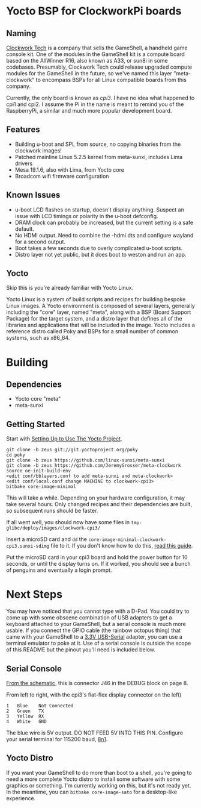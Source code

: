 # Yocto BSP for ClockworkPi boards

## Naming

[Clockwork Tech](https://www.clockworkpi.com) is a company that sells the
GameShell, a handheld game console kit. One of the modules in the GameShell kit
is a compute board based on the AllWinner R16, also known as A33, or sun8i in
some codebases. Presumably, Clockwork Tech could release upgraded compute
modules for the GameShell in the future, so we've named this layer
"meta-clockwork" to encompass BSPs for all Linux compatible boards from this
company.

Currently, the only board is known as *cpi3*. I have no idea what happened to
cpi1 and cpi2. I assume the Pi in the name is meant to remind you of the
RaspberryPi, a similar and much more popular development board.

## Features

 - Building u-boot and SPL from source, no copying binaries from the clockwork images!
 - Patched mainline Linux 5.2.5 kernel from meta-sunxi, includes Lima drivers
 - Mesa 19.1.6, also with Lima, from Yocto core
 - Broadcom wifi firmware configuration

## Known Issues

 - u-boot LCD flashes on startup, doesn't display anything. Suspect an issue
   with LCD timings or polarity in the u-boot defconfig.
 - DRAM clock can probably be increased, but the current setting is a safe
   default.
 - No HDMI output. Need to combine the -hdmi dts and configure wayland for a
   second output.
 - Boot takes a few seconds due to overly complicated u-boot scripts.
 - Distro layer not yet public, but it does boot to weston and run an app.

## Yocto

Skip this is you're already familiar with Yocto Linux.

Yocto Linux is a system of build scripts and recipes for building bespoke Linux
images. A Yocto environment is composed of several layers, generally including
the "core" layer, named "meta", along with a BSP (Board Support Package) for
the target system, and a distro layer that defines all of the libraries and
applications that will be included in the image. Yocto includes a reference
distro called Poky and BSPs for a small number of common systems, such as
x86_64.

# Building

## Dependencies

 - Yocto core "meta"
 - meta-sunxi

## Getting Started

Start with [Setting Up to Use The Yocto Project](https://www.yoctoproject.org/docs/2.0/yocto-project-qs/yocto-project-qs.html#yp-resources).

    git clone -b zeus git://git.yoctoproject.org/poky
    cd poky
    git clone -b zeus https://github.com/linux-sunxi/meta-sunxi
    git clone -b zeus https://github.com/JeremyGrosser/meta-clockwork
    source oe-init-build-env
    <edit conf/bblayers.conf to add meta-sunxi and meta-clockwork>
    <edit conf/local.conf change MACHINE to clockwork-cpi3>
    bitbake core-image-minimal

This will take a while. Depending on your hardware configuration, it may take
several hours. Only changed recipes and their dependencies are built, so
subsequent runs should be faster.

If all went well, you should now have some files in `tmp-glibc/deploy/images/clockwork-cpi3/`

Insert a microSD card and `dd` the
`core-image-minimal-clockwork-cpi3.sunxi-sdimg` file to it. If you don't know
how to do this, [read this guide](https://www.raspberrypi.org/documentation/installation/installing-images/linux.md).

Put the microSD card in your cpi3 board and hold the power button for 10
seconds, or until the display turns on. If it worked, you should see a bunch of
penguins and eventually a login prompt.

# Next Steps

You may have noticed that you cannot type with a D-Pad. You could try to come
up with some obscene combination of USB adapters to get a keyboard attached to
your GameShell, but a serial console is much more usable. If you connect the
GPIO cable (the rainbow octopus thing) that came with your GameShell to a [3.3V USB-Serial](https://www.amazon.com/JBtek-WINDOWS-Supported-Raspberry-Programming/dp/B00QT7LQ88/?tag=synack-20)
adapter, you can use a terminal emulator to poke at it. Use of a serial console
is outside the scope of this README but the pinout you'll need is included
below.

## Serial Console

[From the schematic](https://github.com/clockworkpi/GameShellDocs/blob/master/clockwork_Mainboard_Schematic.pdf),
this is connector J46 in the DEBUG block on page 8.

From left to right, with the cpi3's flat-flex display connector on the left)

    1   Blue    Not Connected
    2   Green   TX
    3   Yellow  RX
    4   White   GND

The blue wire is 5V output. DO NOT FEED 5V INTO THIS PIN. Configure your serial
terminal for 115200 baud, [8n1](https://en.wikipedia.org/wiki/8-N-1).

## Yocto Distro

If you want your GameShell to do more than boot to a shell, you're going to
need a more complete Yocto distro to install some software with some graphics
or something. I'm currently working on this, but it's not ready yet. In the
meantime, you can `bitbake core-image-sato` for a desktop-like experience.

